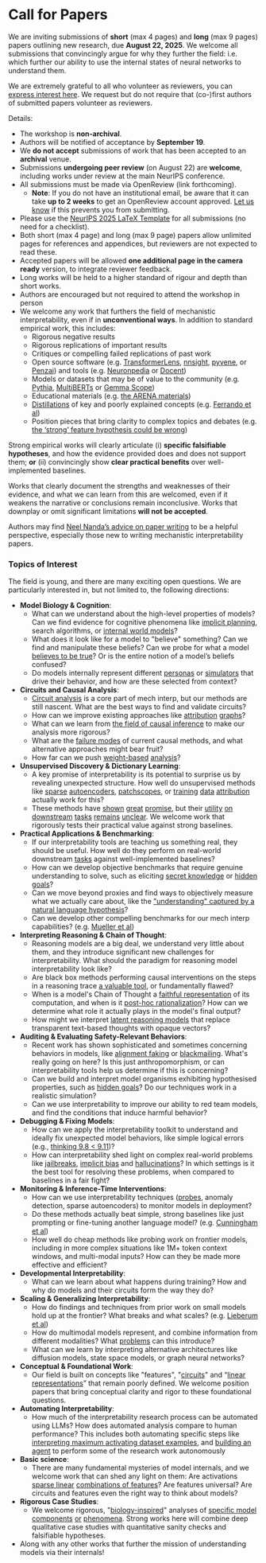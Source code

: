 # Call for Papers
We are inviting submissions of **short** (max 4 pages) and **long** (max 9 pages) papers outlining new research, due **August 22, 2025**. We welcome all submissions that convincingly argue for why they further the field: i.e. which further our ability to use the internal states of neural networks to understand them. 

We are extremely grateful to all who volunteer as reviewers, you can [express interest here](https://www.google.com/url?q=https://docs.google.com/forms/d/e/1FAIpQLSdiw1SJllzoTz_nqzDTzTOGb9DV3W_truQyh-WvYj_QGIi7Mg/viewform?usp%3Ddialog&sa=D&source=editors&ust=1753971566223551&usg=AOvVaw1mo4gVjCHXDZqu51nAa6a8). We request but do not require that (co-)first authors of submitted papers volunteer as reviewers. 

Details: 
* The workshop is **non-archival**.
* Authors will be notified of acceptance by **September 19**.
* We **do not accept** submissions of work that has been accepted to an **archival** venue.
* Submissions **undergoing peer review** (on August 22) are **welcome**, including works under review at the main NeurIPS conference.
* All submissions must be made via OpenReview (link forthcoming).
  * **Note**: If you do not have an institutional email, be aware that it can take **up to 2 weeks** to get an OpenReview account approved. [Let us know](mailto:neurips2025@mechinterpworkshop.com) if this prevents you from submitting.
* Please use the [NeurIPS 2025 LaTeX Template](https://www.google.com/url?q=https://media.neurips.cc/Conferences/NeurIPS2025/Styles.zip&sa=D&source=editors&ust=1753971566225723&usg=AOvVaw0-lIGIjV5510G-eEutsT5i) for all submissions (no need for a checklist).
* Both short (max 4 page) and long (max 9 page) papers allow unlimited pages for references and appendices, but reviewers are not expected to read these.
* Accepted papers will be allowed **one additional page in the camera ready** version, to integrate reviewer feedback.
* Long works will be held to a higher standard of rigour and depth than short works.
* Authors are encouraged but not required to attend the workshop in person
* We welcome any work that furthers the field of mechanistic interpretability, even if in **unconventional ways**. In addition to standard empirical work, this includes:
  * Rigorous negative results
  * Rigorous replications of important results
  * Critiques or compelling failed replications of past work
  * Open source software (e.g. [TransformerLens](https://www.google.com/url?q=https://github.com/neelnanda-io/TransformerLens&sa=D&source=editors&ust=1753971566227205&usg=AOvVaw32JrIKMnzvu0unZEa1-5SN), [nnsight](https://www.google.com/url?q=https://github.com/ndif-team/nnsight&sa=D&source=editors&ust=1753971566227354&usg=AOvVaw1nu0n_wFIUo84xvdcfXnOg), [pyvene](https://www.google.com/url?q=https://github.com/stanfordnlp/pyvene/tree/main/pyvene/models/mlp&sa=D&source=editors&ust=1753971566227458&usg=AOvVaw2xYCz0R99WXXKq2nXkDUeb), or [Penzai](https://www.google.com/url?q=https://github.com/google-deepmind/penzai&sa=D&source=editors&ust=1753971566227545&usg=AOvVaw3R3PcPH6jQug2W-A4_uOcm)) and tools (e.g. [Neuronpedia](https://www.google.com/url?q=http://neuronpedia.org&sa=D&source=editors&ust=1753971566227630&usg=AOvVaw0O0GbY_Do2wL2s3C5FRKXP) or [Docent](https://www.google.com/url?q=https://transluce.org/introducing-docent&sa=D&source=editors&ust=1753971566227708&usg=AOvVaw1lf_RbjXpIFGDbptQcuibT))
  * Models or datasets that may be of value to the community (e.g. [Pythia](https://www.google.com/url?q=https://arxiv.org/abs/2304.01373&sa=D&source=editors&ust=1753971566227873&usg=AOvVaw12MgovWDcZ7v1_mv1UiOs3), [MultiBERTs](https://www.google.com/url?q=https://arxiv.org/abs/2106.16163&sa=D&source=editors&ust=1753971566227938&usg=AOvVaw25eDn2R4POwn0rfS1rvZFr) or [Gemma Scope](https://www.google.com/url?q=https://arxiv.org/abs/2408.05147&sa=D&source=editors&ust=1753971566228009&usg=AOvVaw0elL8zdYa6cjf1slFcfK3H))
  * Educational materials (e.g. [the ARENA materials](https://www.google.com/url?q=https://arena3-chapter1-transformer-interp.streamlit.app/&sa=D&source=editors&ust=1753971566228170&usg=AOvVaw0OQBQjkyiSmST5nNciIBaY))
  * [Distillations](https://www.google.com/url?q=https://distill.pub/2017/research-debt/&sa=D&source=editors&ust=1753971566228272&usg=AOvVaw3gMUACl1I-Odi82IUAq6hP) of key and poorly explained concepts (e.g. [Ferrando et al](https://www.google.com/url?q=https://arxiv.org/abs/2405.00208&sa=D&source=editors&ust=1753971566228391&usg=AOvVaw1ds2XH7taXUDMlVPwwYAZ0))
  * Position pieces that bring clarity to complex topics and debates (e.g. [the ‘strong’ feature hypothesis could be wrong](https://www.google.com/url?q=https://www.alignmentforum.org/posts/tojtPCCRpKLSHBdpn/the-strong-feature-hypothesis-could-be-wrong&sa=D&source=editors&ust=1753971566228632&usg=AOvVaw1Zpgq679bYI_ioqio5c8NE))

Strong empirical works will clearly articulate (i) **specific falsifiable hypotheses**, and how the evidence provided does and does not support them; **or** (ii) convincingly show **clear practical benefits** over well-implemented baselines. 

Works that clearly document the strengths and weaknesses of their evidence, and what we can learn from this are welcomed, even if it weakens the narrative or conclusions remain inconclusive. Works that downplay or omit significant limitations **will not be accepted**. 

Authors may find [Neel Nanda’s advice on paper writing](https://www.google.com/url?q=https://www.alignmentforum.org/posts/eJGptPbbFPZGLpjsp/highly-opinionated-advice-on-how-to-write-ml-papers&sa=D&source=editors&ust=1753971566229547&usg=AOvVaw3t2PwZp0rRGESEoiNlCqxB) to be a helpful perspective, especially those new to writing mechanistic interpretability papers. 
### Topics of Interest
The field is young, and there are many exciting open questions. We are particularly interested in, but not limited to, the following directions: 
* **Model Biology & Cognition**:
  * What can we understand about the high-level properties of models? Can we find evidence for cognitive phenomena like [implicit planning](https://www.google.com/url?q=https://transformer-circuits.pub/2025/attribution-graphs/biology.html%23dives-poems&sa=D&source=editors&ust=1753971566230223&usg=AOvVaw2T7bQE4qfx-Ft9hzUXVW0M), search algorithms, or [internal world models](https://www.google.com/url?q=https://arxiv.org/abs/2210.13382&sa=D&source=editors&ust=1753971566230334&usg=AOvVaw02QoCD1cPQT6lT1FU0cwDI)?
  * What does it look like for a model to "believe" something? Can we find and manipulate these beliefs? Can we probe for what a model [believes to be true](https://www.google.com/url?q=https://arxiv.org/abs/2310.06824&sa=D&source=editors&ust=1753971566230583&usg=AOvVaw2rCbJlsKJyuIljQZ0cG7Lh)? Or is the entire notion of a model’s beliefs confused?
  * Do models internally represent different [personas](https://www.google.com/url?q=https://arxiv.org/abs/2406.12094&sa=D&source=editors&ust=1753971566230772&usg=AOvVaw3erFxjMvs5Yzrnrai1P4Qy) or [simulators](https://www.google.com/url?q=https://www.nature.com/articles/s41586-023-06647-8&sa=D&source=editors&ust=1753971566230848&usg=AOvVaw1ETjB5x7WLfv1LxC5_Xbkj) that drive their behavior, and how are these selected from context?
* **Circuits and Causal Analysis**:
  * [Circuit analysis](https://www.google.com/url?q=https://distill.pub/2020/circuits/zoom-in/&sa=D&source=editors&ust=1753971566231199&usg=AOvVaw1gEDK0mcrCTfrsOZi5fFRp) is a core part of mech interp, but our methods are still nascent. What are the best ways to find and validate circuits?
  * How can we improve existing approaches like [attribution](https://www.google.com/url?q=https://arxiv.org/abs/2406.11944&sa=D&source=editors&ust=1753971566231464&usg=AOvVaw2DT_AhMrN3Gd1xuyKAeTpy) [graphs](https://www.google.com/url?q=https://transformer-circuits.pub/2025/attribution-graphs/methods.html&sa=D&source=editors&ust=1753971566231548&usg=AOvVaw06ln_O7bAhElQq6wImkyI-)?
  * What can we learn from [the field of causal inference](https://www.google.com/url?q=https://arxiv.org/abs/2407.04690&sa=D&source=editors&ust=1753971566231691&usg=AOvVaw0S64gap81vNUaUzT6lV2iL) to make our analysis more rigorous?
  * What are the [failure modes](https://www.google.com/url?q=https://arxiv.org/abs/2307.15771&sa=D&source=editors&ust=1753971566231874&usg=AOvVaw0zEOtUSUmH-IhcF9qQH8q3) of current causal methods, and what alternative approaches might bear fruit?
  * How far can we push [weight-based](https://www.google.com/url?q=https://arxiv.org/abs/2301.05217&sa=D&source=editors&ust=1753971566232147&usg=AOvVaw3IJzlElyX_sYzuloM4FgXO) [analysis](https://www.google.com/url?q=https://arxiv.org/abs/2410.08417&sa=D&source=editors&ust=1753971566232213&usg=AOvVaw29_XpP3ZywBhl-MUi5-pgC)?
* **Unsupervised Discovery & Dictionary Learning**:
  * A key promise of interpretability is its potential to surprise us by revealing unexpected structure. How well do unsupervised methods like [sparse](https://www.google.com/url?q=https://arxiv.org/abs/2103.15949&sa=D&source=editors&ust=1753971566232557&usg=AOvVaw3fgupj37TDgfNmAvbBBAxF) [autoencoders](https://www.google.com/url?q=https://transformer-circuits.pub/2023/monosemantic-features&sa=D&source=editors&ust=1753971566232643&usg=AOvVaw34jnTBq_7cQHiD6khHCSgH), [patch](https://www.google.com/url?q=https://arxiv.org/abs/2401.06102&sa=D&source=editors&ust=1753971566232704&usg=AOvVaw1YrE3UhlcZiPX-VLlzI8dv)[scopes](https://www.google.com/url?q=https://arxiv.org/abs/2403.10949v2&sa=D&source=editors&ust=1753971566232751&usg=AOvVaw1cioSmiifY28XcwiMmWgFF), or [training](https://www.google.com/url?q=https://proceedings.mlr.press/v70/koh17a?ref%3Dhttps://githubhelp.com&sa=D&source=editors&ust=1753971566232835&usg=AOvVaw0kXGf9fBsDrnFkNqGulDSt) [data](https://www.google.com/url?q=https://arxiv.org/abs/2308.03296&sa=D&source=editors&ust=1753971566232895&usg=AOvVaw196Qlth_YD_EYKhsafvryh) [attribution](https://www.google.com/url?q=https://arxiv.org/abs/2205.11482&sa=D&source=editors&ust=1753971566232959&usg=AOvVaw1_MlapBCgu1ac8xfm7_oYd) actually work for this?
  * These methods have [shown](https://www.google.com/url?q=https://transformer-circuits.pub/2024/scaling-monosemanticity/index.html&sa=D&source=editors&ust=1753971566233118&usg=AOvVaw1F0IcPy4fjY8EO_HioTzFA) [great](https://www.google.com/url?q=https://transformer-circuits.pub/2025/attribution-graphs/biology.html&sa=D&source=editors&ust=1753971566233197&usg=AOvVaw0lJv6kxAwqLxL0BPTy1iMz) [promise](https://www.google.com/url?q=https://arxiv.org/abs/2503.10965&sa=D&source=editors&ust=1753971566233257&usg=AOvVaw2Pc3MUlPlW7vZQHyBEV7vt), but their [utility](https://www.google.com/url?q=https://arxiv.org/abs/2502.16681&sa=D&source=editors&ust=1753971566233385&usg=AOvVaw2DZqDML5dABVli83F4_lNk) [on](https://www.google.com/url?q=https://www.tilderesearch.com/blog/sieve&sa=D&source=editors&ust=1753971566233470&usg=AOvVaw3cEu26RumOLTJA3gUyH-e5) [downstream](https://www.google.com/url?q=https://arxiv.org/abs/2501.17148&sa=D&source=editors&ust=1753971566233596&usg=AOvVaw3nGFRvDFkwf4GsyTaDWwNs) [tasks](https://www.google.com/url?q=https://transformer-circuits.pub/2024/features-as-classifiers/index.html&sa=D&source=editors&ust=1753971566233713&usg=AOvVaw1gaOD4JWRh08JBMQhpQ-9K) [remains](https://www.google.com/url?q=https://arxiv.org/abs/2502.04382&sa=D&source=editors&ust=1753971566233814&usg=AOvVaw3Z72OgQIFGr994F57EpP0k) [unclear](https://www.google.com/url?q=https://www.alignmentforum.org/posts/4uXCAJNuPKtKBsi28/negative-results-for-saes-on-downstream-tasks&sa=D&source=editors&ust=1753971566233921&usg=AOvVaw2SVtoGuqjaqJ7JWpCbAIhF). We welcome work that rigorously tests their practical value against strong baselines.
* **Practical Applications & Benchmarking**:
  * If our interpretability tools are teaching us something real, they should be useful. How well do they perform on real-world downstream [tasks](https://www.google.com/url?q=https://www.lesswrong.com/posts/wGRnzCFcowRCrpX4Y/downstream-applications-as-validation-of-interpretability&sa=D&source=editors&ust=1753971566234394&usg=AOvVaw3IVi5y596DrlP6iUFp-inp) against well-implemented baselines?
  * How can we develop objective benchmarks that require genuine understanding to solve, such as eliciting [secret knowledge](https://www.google.com/url?q=https://arxiv.org/abs/2505.14352&sa=D&source=editors&ust=1753971566234638&usg=AOvVaw0MI4lLlWEtI0egCqAymrvs) or [hidden goals](https://www.google.com/url?q=https://arxiv.org/abs/2503.10965&sa=D&source=editors&ust=1753971566234737&usg=AOvVaw2d-9638K_SRKg6be-fcc4M)?
  * Can we move beyond proxies and find ways to objectively measure what we actually care about, like the ["understanding" captured by a natural language hypothesis](https://www.google.com/url?q=https://arxiv.org/abs/2502.04382&sa=D&source=editors&ust=1753971566234973&usg=AOvVaw3WTct8BueztXQemb39KOqZ)?
  * Can we develop other compelling benchmarks for our mech interp capabilities? (e.g. [Mueller et al](https://www.google.com/url?q=https://arxiv.org/abs/2504.13151&sa=D&source=editors&ust=1753971566235157&usg=AOvVaw3Fo4kte_ZSo-QkTFLgWUfJ))
* **Interpreting Reasoning & Chain of Thought**:
  * Reasoning models are a big deal, we understand very little about them, and they introduce significant new challenges for interpretability. What should the paradigm for reasoning model interpretability look like?
  * Are black box methods performing causal interventions on the steps in a reasoning trace [a valuable tool](https://www.google.com/url?q=https://arxiv.org/abs/2506.19143&sa=D&source=editors&ust=1753971566235687&usg=AOvVaw2O0CVlJMt2LAYy9Veenxsw), or fundamentally flawed?
  * When is a model's Chain of Thought a [faithful representation](https://www.google.com/url?q=https://arxiv.org/abs/2305.04388&sa=D&source=editors&ust=1753971566235854&usg=AOvVaw1KBHIGIdWHolzac0yG-vDL) of its computation, and when is it [post-hoc rationalization](https://www.google.com/url?q=https://arxiv.org/abs/2503.08679&sa=D&source=editors&ust=1753971566235969&usg=AOvVaw2ePQVlsIdmh8C_nsK85_r1)? How can we determine what role it actually plays in the model's final output?
  * How might we interpret [latent reasoning models](https://www.google.com/url?q=https://arxiv.org/abs/2412.06769&sa=D&source=editors&ust=1753971566236187&usg=AOvVaw2xOHXwbCweYrVkg1rMV_gP) that replace transparent text-based thoughts with opaque vectors?
* **Auditing & Evaluating Safety-Relevant Behaviors**:
  * Recent work has shown sophisticated and sometimes concerning behaviors in models, like [alignment faking](https://www.google.com/url?q=https://arxiv.org/abs/2412.14093&sa=D&source=editors&ust=1753971566236545&usg=AOvVaw2hubPPjnTiPrpp4sXJJg1_) or [blackmailing](https://www.google.com/url?q=https://www.anthropic.com/research/agentic-misalignment&sa=D&source=editors&ust=1753971566236629&usg=AOvVaw0D3o4tJD9oJG3vEr9bUoSt). What's really going on here? Is this just anthropomorphism, or can interpretability tools help us determine if this is concerning?
  * Can we build and interpret model organisms exhibiting hypothesised properties, such as [hidden goals](https://www.google.com/url?q=https://arxiv.org/abs/2503.10965&sa=D&source=editors&ust=1753971566236929&usg=AOvVaw06yaYf6f2-KXCM3Me8RC1M)? Do our techniques work in a realistic simulation?
  * Can we use interpretability to improve our ability to red team models, and find the conditions that induce harmful behavior?
* **Debugging & Fixing Models**:
  * How can we apply the interpretability toolkit to understand and ideally fix unexpected model behaviors, like simple logical errors (e.g., [thinking 9.8 < 9.11](https://www.google.com/url?q=https://transluce.org/observability-interface&sa=D&source=editors&ust=1753971566237482&usg=AOvVaw3EpJMimstXrFRk5TRArO01))?
  * How can interpretability shed light on complex real-world problems like [jailbreaks](https://www.google.com/url?q=https://transformer-circuits.pub/2025/attribution-graphs/biology.html%23dives-jailbreak&sa=D&source=editors&ust=1753971566237678&usg=AOvVaw38OHUm4zjSORfn3hZbR0ud), [implicit bias](https://www.google.com/url?q=https://arxiv.org/abs/2506.10922&sa=D&source=editors&ust=1753971566237755&usg=AOvVaw1Qcmfo7jw_uVrMNe4sRUsF) and [hallucinations](https://www.google.com/url?q=https://arxiv.org/abs/2411.14257&sa=D&source=editors&ust=1753971566237840&usg=AOvVaw2isjU9q0H1Zn3KJLbCS9wZ)? In which settings is it the best tool for resolving these problems, when compared to baselines in a fair fight?
* **Monitoring & Inference-Time Interventions**:
  * How can we use interpretability techniques ([probes](https://www.google.com/url?q=https://arxiv.org/abs/2102.12452&sa=D&source=editors&ust=1753971566238194&usg=AOvVaw2oRUzCMkZcz5LiBHRIsXf8), anomaly detection, sparse autoencoders) to monitor models in deployment?
  * Do these methods actually beat simple, strong baselines like just prompting or fine-tuning another language model? (e.g. [Cunningham et al](https://www.google.com/url?q=https://alignment.anthropic.com/2025/cheap-monitors/&sa=D&source=editors&ust=1753971566238545&usg=AOvVaw0duxQm-fB0Yy1_L0nIt1cP))
  * How well do cheap methods like probing work on frontier models, including in more complex situations like 1M+ token context windows, and multi-modal inputs? How can they be made more effective and efficient?
* **Developmental Interpretability**:
  * What can we learn about what happens during training? How and why do models and their circuits form the way they do?
* **Scaling & Generalizing Interpretability**:
  * How do findings and techniques from prior work on small models hold up at the frontier? What breaks and what scales? (e.g. [Lieberum et al](https://www.google.com/url?q=https://arxiv.org/abs/2307.09458&sa=D&source=editors&ust=1753971566239372&usg=AOvVaw2B30hucU365r9zok2LXPnH))
  * How do multimodal models represent, and combine information from different modalities? What [problems](https://www.google.com/url?q=https://openreview.net/pdf?id%3DVUhRdZp8ke&sa=D&source=editors&ust=1753971566239580&usg=AOvVaw1P4aEOIQx02r6KsOAReZuL) can this introduce?
  * What can we learn by interpreting alternative architectures like diffusion models, state space models, or graph neural networks?
* **Conceptual & Foundational Work**:
  * Our field is built on concepts like "features", "[circuits](https://www.google.com/url?q=https://distill.pub/2020/circuits/zoom-in/&sa=D&source=editors&ust=1753971566239996&usg=AOvVaw0Z62dI_pDE4wI8jYv5zVZW)" and “[linear representations](https://www.google.com/url?q=https://transformer-circuits.pub/2024/july-update/index.html%23linear-representations&sa=D&source=editors&ust=1753971566240114&usg=AOvVaw1lrPKjPe0RfGWw04L4j9KG)” that remain poorly defined. We welcome position papers that bring conceptual clarity and rigor to these foundational questions.
* **Automating Interpretability**:
  * How much of the interpretability research process can be automated using LLMs? How does automated analysis compare to human performance? This includes both automating specific steps like [interpreting maximum activating dataset examples](https://www.google.com/url?q=https://openaipublic.blob.core.windows.net/neuron-explainer/paper/index.html&sa=D&source=editors&ust=1753971566240664&usg=AOvVaw13QGysUochusfT7uT1v4Qn), and [building an agent](https://www.google.com/url?q=https://arxiv.org/abs/2404.14394&sa=D&source=editors&ust=1753971566240752&usg=AOvVaw0aubsX6N3mrRdrgP6209dF) to perform some of the research work autonomously
* **Basic science**:
  * There are many fundamental mysteries of model internals, and we welcome work that can shed any light on them: Are activations [sparse linear](https://www.google.com/url?q=https://arxiv.org/abs/1601.03764&sa=D&source=editors&ust=1753971566241221&usg=AOvVaw1yu6nByTsGytJUxBswWbje) [combinations of features](https://www.google.com/url?q=https://transformer-circuits.pub/2022/toy_model/index.html&sa=D&source=editors&ust=1753971566241361&usg=AOvVaw11HksXGP1SzH1oeH_EOMSU)? Are features universal? Are circuits and features even the right way to think about models?
* **Rigorous Case Studies**:
  * We welcome rigorous, "[biology-inspired](https://www.google.com/url?q=https://distill.pub/2020/circuits/curve-circuits/&sa=D&source=editors&ust=1753971566241873&usg=AOvVaw1W_d83Emekqtv27DzKMpGL)" analyses of [specific model](https://www.google.com/url?q=https://arxiv.org/abs/2310.04625&sa=D&source=editors&ust=1753971566241974&usg=AOvVaw1GpXFcnwuUXpNG_xRik1dU) [components](https://www.google.com/url?q=https://transformer-circuits.pub/2024/scaling-monosemanticity/index.html&sa=D&source=editors&ust=1753971566242073&usg=AOvVaw3u75ftfi9S2WUYSloym25C) [or](https://www.google.com/url?q=https://arxiv.org/abs/2305.01610&sa=D&source=editors&ust=1753971566242135&usg=AOvVaw2JiLOFYJJc93rJhWxUNr2U) [phenomena](https://www.google.com/url?q=https://arxiv.org/abs/2306.09346&sa=D&source=editors&ust=1753971566242200&usg=AOvVaw325d7CJf-GBIhV9yJ-RUlN). Strong works here will combine deep qualitative case studies with quantitative sanity checks and falsifiable hypotheses.
* Along with any other works that further the mission of understanding models via their internals!